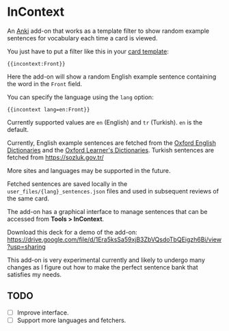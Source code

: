 # InContext

An [Anki](https://apps.ankiweb.net/) add-on that works as a template filter to show random example sentences for vocabulary each time a card is viewed.

You just have to put a filter like this in your [card template](https://docs.ankiweb.net/templates/intro.html):

```
{{incontext:Front}}
```

Here the add-on will show a random English example sentence containing the word in the `Front` field.

You can specify the language using the `lang` option:

```
{{incontext lang=en:Front}}
```

Currently supported values are `en` (English) and `tr` (Turkish). `en` is the default.

Currently, English example sentences are fetched from the [Oxford English Dictionaries](https://www.lexico.com/) and the [Oxford Learner's Dictionaries](https://www.oxfordlearnersdictionaries.com/).
Turkish sentences are fetched from https://sozluk.gov.tr/

More sites and languages may be supported in the future.

Fetched sentences are saved locally in the `user_files/{lang}_sentences.json` files and used in subsequent reviews of the same card.

The add-on has a graphical interface to manage sentences that can be accessed from **Tools > InContext**.

Download this deck for a demo of the add-on: https://drive.google.com/file/d/1Era5ksSa59xjB3ZbVQsdoTbQEigzh6Bi/view?usp=sharing

This add-on is very experimental currently and likely to undergo many changes as I figure out how to make the perfect sentence bank that satisfies my needs.

## TODO
- [ ] Improve interface.
- [ ] Support more languages and fetchers.
